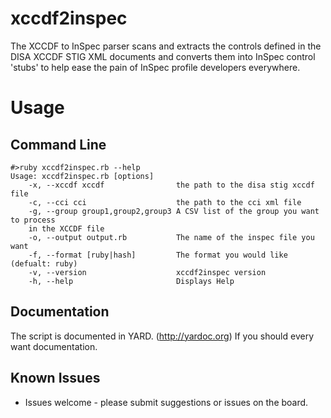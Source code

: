 # xccdf2inspec
The XCCDF to InSpec parser scans and extracts the controls defined in the DISA XCCDF STIG XML documents and converts them into InSpec control 'stubs' to help ease the pain of InSpec profile developers everywhere.

# Usage
## Command Line
```
#>ruby xccdf2inspec.rb --help
Usage: xccdf2inspec.rb [options]
    -x, --xccdf xccdf                the path to the disa stig xccdf file
    -c, --cci cci                    the path to the cci xml file
    -g, --group group1,group2,group3 A CSV list of the group you want to process
	in the XCCDF file
    -o, --output output.rb           The name of the inspec file you want
    -f, --format [ruby|hash]         The format you would like (defualt: ruby)
    -v, --version                    xccdf2inspec version
    -h, --help                       Displays Help
```
## Documentation
The script is documented in YARD. (http://yardoc.org) If you should every want documentation.

## Known Issues
- Issues welcome - please submit suggestions or issues on the board.
